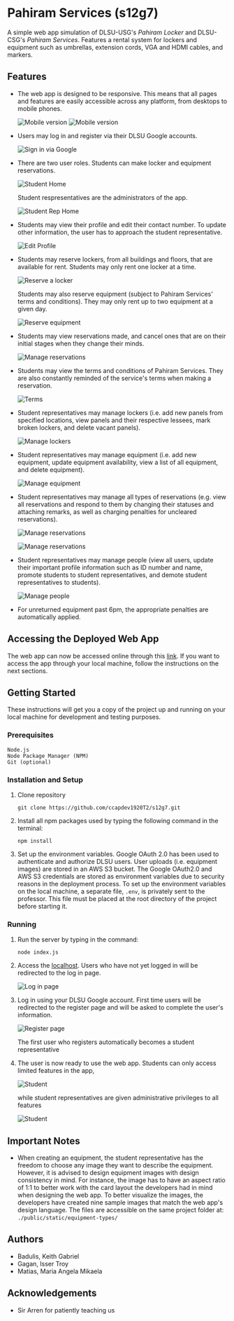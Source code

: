 # Pahiram Services (s12g7)
A simple web app simulation of DLSU-USG's *Pahiram Locker* and DLSU-CSG's *Pahiram Services*. Features a rental system for lockers and equipment such as umbrellas, extension cords, VGA and HDMI cables, and markers.

## Features
* The web app is designed to be responsive. This means that all pages and features are easily accessible across any platform, from desktops to mobile phones.
  
  ![Mobile version](/readme_imgs/reserve-mobile.jpg) ![Mobile version](/readme_imgs/sidebar-mobile.jpg)
  
* Users may log in and register via their DLSU Google accounts.
  
  ![Sign in via Google](/readme_imgs/signin.jpg)

* There are two user roles. Students can make locker and equipment reservations.
  
  ![Student Home](/readme_imgs/home-student.jpg)
  
  Student respresentatives are the administrators of the app.
  
  ![Student Rep Home](/readme_imgs/home-studentrep.jpg)

* Students may view their profile and edit their contact number. To update other information, the user has to approach the student representative.
  
  ![Edit Profile](/readme_imgs/edit-profile.jpg)

* Students may reserve lockers, from all buildings and floors, that are available for rent. Students may only rent one locker at a time.

  ![Reserve a locker](/readme_imgs/reserve-locker.jpg)
  
  Students may also reserve equipment (subject to Pahiram Services' terms and conditions). They may only rent up to two equipment at a given day.

  ![Reserve equipment](/readme_imgs/reserve-equipment.jpg)

* Students may view reservations made, and cancel ones that are on their initial stages when they change their minds.

  ![Manage reservations](/readme_imgs/my-reservations.jpg)

* Students may view the terms and conditions of Pahiram Services. They are also constantly reminded of the service's terms when making a reservation.

  ![Terms](/readme_imgs/terms.jpg)

* Student representatives may manage lockers (i.e. add new panels from specified locations, view panels and their respective lessees, mark broken lockers, and delete vacant panels).
  
  ![Manage lockers](/readme_imgs/add-panel.jpg)

* Student representatives may manage equipment (i.e. add new equipment, update equipment availability, view a list of all equipment, and delete equipment).
  
  ![Manage equipment](/readme_imgs/manage-equipment.jpg)

* Student representatives may manage all types of reservations (e.g. view all reservations and respond to them by changing their statuses and attaching remarks, as well as charging penalties for uncleared reservations).

  ![Manage reservations](/readme_imgs/manage-reservations.jpg)
  
  ![Manage reservations](/readme_imgs/edit-reservation.jpg)

* Student representatives may manage people (view all users, update their important profile information such as ID number and name, promote students to student representatives, and demote student representatives to students).

  ![Manage people](/readme_imgs/manage-people.jpg)

* For unreturned equipment past 6pm, the appropriate penalties are automatically applied.

## Accessing the Deployed Web App
The web app can now be accessed online through this [link](https://pahiram-services.herokuapp.com/). If you want to access the app through your local machine, follow the instructions on the next sections.

## Getting Started
These instructions will get you a copy of the project up and running on your local machine for development and testing purposes.

### Prerequisites
```
Node.js
Node Package Manager (NPM)
Git (optional)
```

### Installation and Setup
1. Clone repository
    ```
    git clone https://github.com/ccapdev1920T2/s12g7.git
    ```
2. Install all npm packages used by typing the following command in the terminal:
    ```
    npm install
    ```
3. Set up the environment variables. Google OAuth 2.0 has been used to authenticate and authorize DLSU users. User uploads (i.e. equipment images) are stored in an AWS S3 bucket. The Google OAuth2.0 and AWS S3 credentials are stored as environment variables due to security reasons in the deployment process. To set up the environment variables on the local machine, a separate file, ```.env```, is privately sent to the professor. This file must be placed at the root directory of the project before starting it.

### Running
1. Run the server by typing in the command:
    ```
    node index.js
    ```
2. Access the [localhost](http://localhost:3000). Users who have not yet logged in will be redirected to the log in page.

    ![Log in page](/readme_imgs/login.jpg)
  
3. Log in using your DLSU Google account. First time users will be redirected to the register page and will be asked to complete the user's information. 

    ![Register page](/readme_imgs/register.jpg)

    The first user who registers automatically becomes a student representative

4. The user is now ready to use the web app. Students can only access limited features in the app, 

    ![Student](/readme_imgs/home-student.jpg)

    while student representatives are given administrative privileges to all features

    ![Student](/readme_imgs/home-studentrep.jpg)

## Important Notes
* When creating an equipment, the student representative has the freedom to choose any image they want to describe the equipment. However, it is advised to design equipment images with design consistency in mind. For instance, the image has to have an aspect ratio of 1:1 to better work with the card layout the developers had in mind when designing the web app. To better visualize the images, the developers have created nine sample images that match the web app's design language. The files are accessible on the same project folder at: ```./public/static/equipment-types/```

## Authors
- Badulis, Keith Gabriel
- Gagan, Isser Troy
- Matias, Maria Angela Mikaela

## Acknowledgements
- Sir Arren for patiently teaching us
